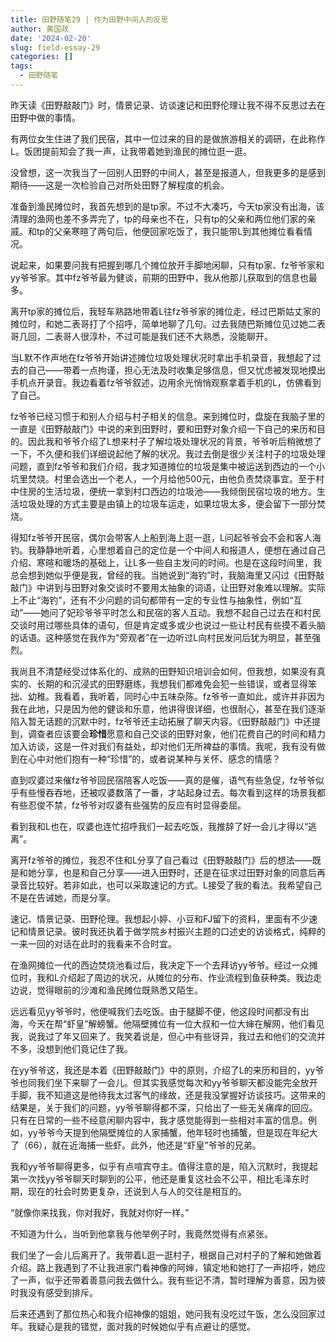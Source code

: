 ```yaml
---
title: 田野随笔29 | 作为田野中间人的反思
author: 黄国政
date: '2024-02-20'
slug: field-essay-29
categories: []
tags:
  - 田野随笔
---
```


<!--more-->

昨天读《田野敲敲门》时，情景记录、访谈速记和田野伦理让我不得不反思过去在田野中做的事情。

有两位女生住进了我们民宿，其中一位过来的目的是做旅游相关的调研，在此称作L。饭团提前知会了我一声，让我带着她到渔民的摊位逛一逛。

没曾想，这一次我当了一回别人田野的中间人，甚至是报道人，但我更多的是感到期待——这是一次检验自己对所处田野了解程度的机会。

准备到渔民摊位时，我首先想到的是tp家。不过不大凑巧，今天tp家没有出海，该清理的渔网也差不多弄完了，tp的母亲也不在，只有tp的父亲和两位他们家的亲戚。和tp的父亲寒暄了两句后，他便回家吃饭了，我只能带L到其他摊位看看情况。

说起来，如果要问我有把握到哪几个摊位放开手脚地闲聊，只有tp家、fz爷爷家和yy爷爷家。其中fz爷爷最为健谈，前期的田野中，我从他那儿获取到的信息也最多。

离开tp家的摊位后，我轻车熟路地带着L往fz爷爷家的摊位走，经过巴斯姑丈家的摊位时，和她二表哥打了个招呼，简单地聊了几句。过去我随巴斯摊位见过她二表哥几回，二表哥人很淳朴，不过可能是我们还不大熟悉，没能聊开。

当L默不作声地在fz爷爷开始讲述摊位垃圾处理状况时拿出手机录音，我想起了过去的自己——带着一点拘谨，担心无法及时收集足够信息，但又忧虑被发现地摸出手机点开录音。我边看着fz爷爷叙述，边用余光悄悄观察拿着手机的L，仿佛看到了自己。

fz爷爷已经习惯于和别人介绍与村子相关的信息。来到摊位时，盘旋在我脑子里的一直是《田野敲敲门》中说的来到田野时，要和田野对象介绍一下自己的来历和目的。因此我和爷爷介绍了L想来村子了解垃圾处理状况的背景，爷爷听后稍微想了一下，不久便和我们详细说起他了解的状况。我过去倒是很少关注村子的垃圾处理问题，直到fz爷爷和我们介绍，我才知道摊位的垃圾是集中被运送到西边的一个小坑里焚烧。村里会选出一个老人，一个月给他500元，由他负责焚烧事宜。至于村中住房的生活垃圾，便统一拿到村口西边的垃圾池——我倾倒民宿垃圾的地方。生活垃圾处理的方式主要是由镇上的垃圾车运走，如果垃圾太多，便会留下一部分焚烧。

得知fz爷爷开民宿，偶尔会带客人上船到海上逛一逛，L问起爷爷会不会和客人海钓。我静静地听着，心里想着自己的定位是一个中间人和报道人，便想在通过自己介绍、寒暄和暖场的基础上，让L多一些自主发问的时间。也是在这段时间里，我总会想到她似乎便是我，曾经的我。当她说到“海钓”时，我脑海里又闪过《田野敲敲门》中讲到与田野对象交谈时不要用太抽象的词语，让田野对象难以理解。实际上不止“海钓”，还有不少问题的词句都带有一定的专业性与抽象性，例如“互动”——她问了妃珍爷爷平时怎么和民宿的客人互动。我想不起自己过去在和村民交谈时用过哪些具体的语句，但是肯定或多或少也说过一些让村民有些摸不着头脑的话语。这种感觉在我作为“旁观者”在一边听过L向村民发问后犹为明显，甚至强烈。

我尚且不清楚经受过体系化的、成熟的田野知识培训会如何，但我想，如果没有真实的、长期的和沉浸式的田野磨练，我想我们都难免会犯一些错误，或者显得笨拙、幼稚。我看着，我听着，同时心中五味杂陈。fz爷爷一直如此，或许并非因为我在此地，只是因为他的健谈和乐意，他讲得很详细，也很耐心，甚至在我们逐渐陷入暂无话题的沉默中时，fz爷爷还主动拓展了聊天内容。《田野敲敲门》中还提到，调查者应该要会**珍惜**愿意和自己交谈的田野对象，他们花费自己的时间和精力加入访谈，这是一件对我们有益处，却对他们无所裨益的事情。我呢，我有没有做到在心中对他们抱有一种“珍惜”的，或者说某种与关怀、感念的情感？

直到叹婆过来催fz爷爷回民宿陪客人吃饭——真的是催，语气有些急促，fz爷爷似乎有些慢吞吞地，还被叹婆数落了一番，才站起身过去。每次看到这样的场景我都有些忍俊不禁，fz爷爷对叹婆有些强势的反应有时显得委屈。

看到我和L也在，叹婆也连忙招呼我们一起去吃饭，我推辞了好一会儿才得以“逃离”。

离开fz爷爷的摊位，我忍不住和L分享了自己看过《田野敲敲门》后的想法——既是和她分享，也是和自己分享——进入田野时，还是在征求过田野对象的同意后再录音比较好。若非如此，也可以采取速记的方式。L接受了我的看法。我希望自己不是在告诫她，而是分享。

速记、情景记录、田野伦理。我想起小婷、小豆和FJ留下的资料，里面有不少速记和情景记录。彼时我还执着于做学院乡村振兴主题的口述史的访谈格式，纯粹的一来一回的对话在此时的我看来不合时宜。

在渔网摊位一代的西边焚烧池看过后，我决定下一个去拜访yy爷爷。经过一众摊位时，我和L介绍起了周边的状况，从摊位的分布、作业流程到鱼获种类。我边走边说，觉得眼前的沙滩和渔民摊位既熟悉又陌生。

远远看见yy爷爷时，他便喊我们去吃饭。由于腿脚不便，他这段时间都没有出海，今天在帮“虾皇”解螃蟹。他隔壁摊位有一位大叔和一位大婶在解网，他们看见我，说我过了年又回来了。我笑着说是，但心中有些讶异，我过去和他们的交流并不多，没想到他们竟记住了我。

在yy爷爷这，我还是本着《田野敲敲门》中的原则，介绍了L的来历和目的，yy爷爷也同我们坐下来聊了一会儿。但其实我感觉每次和yy爷爷聊天都没能完全放开手脚，我不知道这是他待我太过客气的缘故，还是我没掌握好访谈技巧。这带来的结果是，关于我们的问题，yy爷爷聊得都不深，只给出了一些无关痛痒的回应。只有在日常的一些不经意闲聊内容中，我才感觉能得到一些相对丰富的信息。例如，yy爷爷今天提到他隔壁摊位的人家捕蟹，他年轻时也捕蟹，但是现在年纪大了（66），就在近海捕一些虾。此外，他还是“虾皇”爷爷的兄弟。

我和yy爷爷聊得更多，似乎有点喧宾夺主。值得注意的是，陷入沉默时，我提起第一次找yy爷爷聊天时聊到的公平，他还是重复这社会不公平，相比毛泽东时期，现在的社会时势更复杂，还说到人与人的交往是相互的。

“就像你来找我，你对我好，我就对你好一样。”

不知道为什么，当听到他拿我与他举例子时，我竟然觉得有点紧张。

我们坐了一会儿后离开了。我带着L逛一逛村子，根据自己对村子的了解和她做着介绍。路上我遇到了不让我进家门看神像的阿婶，镇定地和她打了一声招呼，她应了一声，似乎还带着善意问我去做什么。我有些记不清，暂时理解为善意，因为彼时我没有感受到排斥。

后来还遇到了那位热心和我介绍神像的姐姐，她问我有没吃过午饭，怎么没回家过年。我疑心是我的错觉，面对我的时候她似乎有点避让的感觉。
